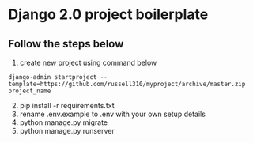 # Django 2.0 project boilerplate

## Follow the steps below

1. create new project using command below

`django-admin startproject --template=https://github.com/russell310/myproject/archive/master.zip project_name`

2. pip install -r requirements.txt
3. rename .env.example to .env with your own setup details
4. python manage.py migrate
5. python manage.py runserver
